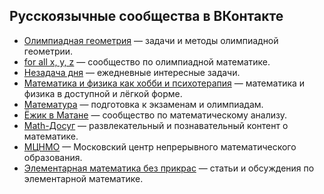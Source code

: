 ## Русскоязычные сообщества в ВКонтакте

- [Олимпиадная геометрия](https://vk.com/olympgeom) — задачи и методы олимпиадной геометрии.  
- [for all x, y, z](https://vk.com/forallxyz) — сообщество по олимпиадной математике.  
- [Незадача дня](https://m.vk.com/problemaday) — ежедневные интересные задачи.  
- [Математика и физика как хобби и психотерапия](https://vk.com/club181609689) — математика и физика в доступной и лёгкой форме.  
- [Математура](https://vk.com/matematura) — подготовка к экзаменам и олимпиадам.  
- [Ёжик в Матане](https://vk.com/mathhedgehog) — сообщество по математическому анализу.  
- [Math-Досуг](https://vk.com/mathhedgehog) — развлекательный и познавательный контент о математике.  
- [МЦНМО](https://vk.com/mccme) — Московский центр непрерывного математического образования.  
- [Элементарная математика без прикрас](https://vk.com/public73975504) — статьи и обсуждения по элементарной математике.  
